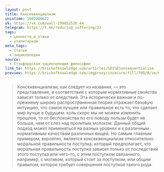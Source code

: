```yaml
---
layout: post
title: Консеквенциализм
unixtime: 1602000622
vk: https://vk.com/wall-199052526_44
telegram: https://t.me/reducing_suffering/22
tags:
  - ценности_и_этика
  - утилитаризм
meta_tags:
  - статьи
  - энциклопедии
source:
  - Стэнфордская энциклопедия философии
link_to: https://brickofknowledge.com/articles/%D1%81onsequentialism
preview: https://brickofknowledge.com/imgproxy/insecure/fill/700/0/sm/0/plain/local:///lachlan.jpg
---
```

>Консеквенциализм, как следует из названия, — это представление, в соответствии с которым нормативные свойства зависят только от следствий. Эта исторически важная и по-прежнему широко распространенная теория отражает базовую интуицию, что самое лучшее или правильное есть то, что сделает мир лучше в будущем: коль скоро мы не можем изменить прошлое, то от беспокойства по его поводу пользы будет не больше, чем от слез над пролитым молоком. Данный общий подход может применяться на разных уровнях и к различным нормативным качествам различных вещей. Но самым главным примером, вероятно, является консеквенциализм относительно моральной правильности поступка, который предполагает, что моральная правильность поступка зависит только от последствий этого поступка или чего-то, с этим поступком связанного, например, с мотивом, который стоит за поступком, или общим правилом, которое требует совершения поступков такого рода.